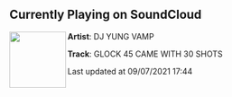 ## Currently Playing on SoundCloud

[<img align="left" width="100" src="https://i1.sndcdn.com/artworks-jxvyNA1K3QyOUhYI-8Hfz7Q-t500x500.jpg">](https://soundcloud.com/djyungvampire13/glock-45-came-with-30-shots)

**Artist**: DJ YUNG VAMP 

**Track**: GLOCK 45 CAME WITH 30 SHOTS

Last updated at 09/07/2021 17:44

